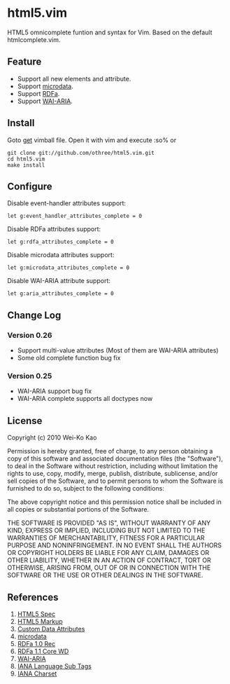 # html5.vim

HTML5 omnicomplete funtion and syntax for Vim.
Based on the default htmlcomplete.vim.

## Feature

- Support all new elements and attribute.
- Support [microdata][microdata].
- Support [RDFa][RDFa].
- Support [WAI-ARIA][aria].

## Install

Goto [get][html5.vim] vimball file. Open it with vim and execute :so%
or 

    git clone git://github.com/othree/html5.vim.git
    cd html5.vim
    make install

## Configure

Disable event-handler attributes support:

    let g:event_handler_attributes_complete = 0

Disable RDFa attributes support:

    let g:rdfa_attributes_complete = 0

Disable microdata attributes support:

    let g:microdata_attributes_complete = 0

Disable WAI-ARIA attribute support:

    let g:aria_attributes_complete = 0

## Change Log

### Version 0.26

- Support multi-value attributes (Most of them are WAI-ARIA attributes)
- Some old complete function bug fix

### Version 0.25

- WAI-ARIA support bug fix
- WAI-ARIA complete supports all doctypes now

## License

Copyright (c) 2010 Wei-Ko Kao

Permission is hereby granted, free of charge, to any person obtaining a copy
of this software and associated documentation files (the "Software"), to deal
in the Software without restriction, including without limitation the rights
to use, copy, modify, merge, publish, distribute, sublicense, and/or sell
copies of the Software, and to permit persons to whom the Software is
furnished to do so, subject to the following conditions:

The above copyright notice and this permission notice shall be included in
all copies or substantial portions of the Software.

THE SOFTWARE IS PROVIDED "AS IS", WITHOUT WARRANTY OF ANY KIND, EXPRESS OR
IMPLIED, INCLUDING BUT NOT LIMITED TO THE WARRANTIES OF MERCHANTABILITY,
FITNESS FOR A PARTICULAR PURPOSE AND NONINFRINGEMENT. IN NO EVENT SHALL THE
AUTHORS OR COPYRIGHT HOLDERS BE LIABLE FOR ANY CLAIM, DAMAGES OR OTHER
LIABILITY, WHETHER IN AN ACTION OF CONTRACT, TORT OR OTHERWISE, ARISING FROM,
OUT OF OR IN CONNECTION WITH THE SOFTWARE OR THE USE OR OTHER DEALINGS IN
THE SOFTWARE.

## References
 
1. [HTML5 Spec][1]
2. [HTML5 Markup][2]
3. [Custom Data Attributes][3]
4. [microdata][4]
5. [RDFa 1.0 Rec][5]
6. [RDFa 1.1 Core WD][6]
7. [WAI-ARIA][7]
8. [IANA Language Sub Tags][8]
9. [IANA Charset][9]

[html5.vim]:http://www.vim.org/scripts/script.php?script_id=3236

[microdata]:http://dev.w3.org/html5/md/
[RDFa]:http://www.w3.org/TR/rdfa-syntax/
[aria]:http://www.w3.org/TR/wai-aria/

[1]:http://dev.w3.org/html5/spec/
[2]:http://dev.w3.org/html5/markup/
[3]:http://dev.w3.org/html5/spec/Overview.html#custom-data-attribute
[4]:http://dev.w3.org/html5/md/
[5]:http://www.w3.org/TR/rdfa-syntax/#a_xhtmlrdfa_dtd
[6]:http://www.w3.org/TR/rdfa-core/
[7]:http://www.w3.org/TR/wai-aria/
[8]:http://www.iana.org/assignments/language-subtag-registry
[9]:http://www.iana.org/assignments/character-sets 
